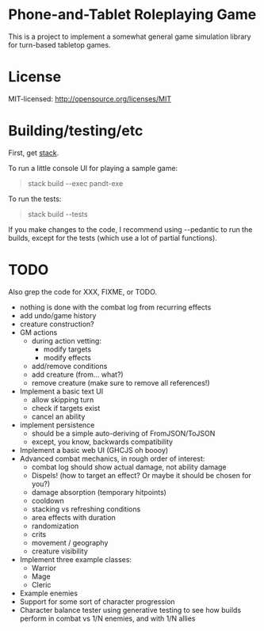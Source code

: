 # Phone-and-Tablet Roleplaying Game

This is a project to implement a somewhat general game simulation library for turn-based tabletop
games.

# License

MIT-licensed: http://opensource.org/licenses/MIT

# Building/testing/etc

First, get [stack](https://haskellstack.org/).

To run a little console UI for playing a sample game:

> stack build --exec pandt-exe

To run the tests:

> stack build --tests

If you make changes to the code, I recommend using --pedantic to run the builds, except for the
tests (which use a lot of partial functions).

# TODO

Also grep the code for XXX, FIXME, or TODO.

- nothing is done with the combat log from recurring effects
- add undo/game history
- creature construction?
- GM actions
  - during action vetting:
    - modify targets
    - modify effects
  - add/remove conditions
  - add creature (from... what?)
  - remove creature (make sure to remove all references!)
- Implement a basic text UI
  - allow skipping turn
  - check if targets exist
  - cancel an ability
- implement persistence
  - should be a simple auto-deriving of FromJSON/ToJSON
  - except, you know, backwards compatibility
- Implement a basic web UI (GHCJS oh boooy)
- Advanced combat mechanics, in rough order of interest:
  - combat log should show actual damage, not ability damage
  - Dispels! (how to target an effect? Or maybe it should be chosen for you?)
  - damage absorption (temporary hitpoints)
  - cooldown
  - stacking vs refreshing conditions
  - area effects with duration
  - randomization
  - crits
  - movement / geography
  - creature visibility
- Implement three example classes:
  - Warrior
  - Mage
  - Cleric
- Example enemies
- Support for some sort of character progression
- Character balance tester using generative testing to see how builds perform
  in combat vs 1/N enemies, and with 1/N allies
